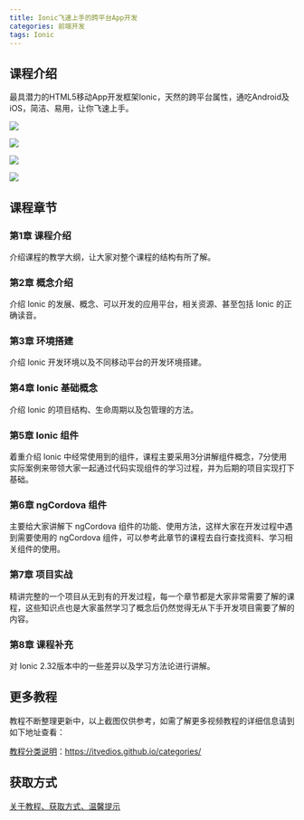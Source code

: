 ```yaml
---
title: Ionic飞速上手的跨平台App开发 
categories: 前端开发
tags: Ionic
---
```


## 课程介绍

最具潜力的HTML5移动App开发框架Ionic，天然的跨平台属性，通吃Android及iOS，简洁、易用，让你飞速上手。

![](http://oqn6ggw87.bkt.clouddn.com/飞速上手的跨平台App开发1.png)

<!--more-->

![](http://oqn6ggw87.bkt.clouddn.com/飞速上手的跨平台App开发2.png)

![](http://oqn6ggw87.bkt.clouddn.com/飞速上手的跨平台App开发3.png)

![](http://oqn6ggw87.bkt.clouddn.com/飞速上手的跨平台App开发4.png)

## 课程章节

### 第1章 课程介绍

介绍课程的教学大纲，让大家对整个课程的结构有所了解。

### 第2章 概念介绍

介绍 Ionic 的发展、概念、可以开发的应用平台，相关资源、甚至包括 Ionic 的正确读音。

### 第3章 环境搭建

介绍 Ionic 开发环境以及不同移动平台的开发环境搭建。

### 第4章 Ionic 基础概念

介绍 Ionic 的项目结构、生命周期以及包管理的方法。

### 第5章 Ionic 组件

着重介绍 Ionic 中经常使用到的组件，课程主要采用3分讲解组件概念，7分使用实际案例来带领大家一起通过代码实现组件的学习过程，并为后期的项目实现打下基础。

### 第6章 ngCordova 组件

主要给大家讲解下 ngCordova 组件的功能、使用方法，这样大家在开发过程中遇到需要使用的 ngCordova 组件，可以参考此章节的课程去自行查找资料、学习相关组件的使用。

### 第7章 项目实战

精讲完整的一个项目从无到有的开发过程，每一个章节都是大家非常需要了解的课程，这些知识点也是大家虽然学习了概念后仍然觉得无从下手开发项目需要了解的内容。

### 第8章 课程补充

对 Ionic 2.32版本中的一些差异以及学习方法论进行讲解。

## 更多教程

教程不断整理更新中，以上截图仅供参考，如需了解更多视频教程的详细信息请到如下地址查看：

[教程分类说明](https://itvedios.github.io/categories/)：<https://itvedios.github.io/categories/>

## 获取方式

[关于教程、获取方式、温馨提示](https://itvedios.github.io/about/)